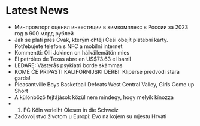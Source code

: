# Latest News
-  Минпромторг оценил инвестиции в химкомплекс в России за 2023 год в 900 млрд рублей
-  Jak se platí přes Cvak, kterým chtějí Češi obejít platební karty. Potřebujete telefon s NFC a mobilní internet
-  Kommentti: Olli Jokinen on häikäilemätön mies
-  El petróleo de Texas abre en US$73.63 el barril
-  LEDARE: Västerås psykiatri borde skämmas
-  KOME ĆE PRIPASTI KALIFORNIJSKI DERBI: Kliperse predvodi stara garda!
-  Pleasantville Boys Basketball Defeats West Central Valley, Girls Come up Short
-  A különböző fejfájások közül nem mindegy, hogy melyik kínozza
-  1. FC Köln verleiht Olesen in die Schweiz
-  Zadovoljstvo životom u Europi: Evo na kojem su mjestu Hrvati
